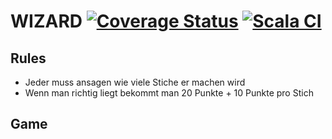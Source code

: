 # WIZARD [![Coverage Status](https://coveralls.io/repos/github/Jakob63/WizardSE/badge.svg?branch=master)](https://coveralls.io/github/Jakob63/WizardSE?branch=master) [![Scala CI](https://github.com/Jakob63/WizardSE/actions/workflows/scala.yml/badge.svg)](https://github.com/Jakob63/WizardSE/actions/workflows/scala.yml)

## Rules
 - Jeder muss ansagen wie viele Stiche er machen wird
 - Wenn man richtig liegt bekommt man 20 Punkte + 10 Punkte pro Stich
## Game
